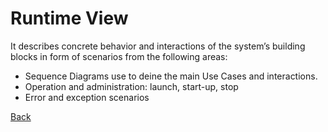 # Runtime View

It describes concrete behavior and interactions of the system’s building blocks in form of scenarios from the following areas:

- Sequence Diagrams use to deine the main Use Cases and interactions.
- Operation and administration: launch, start-up, stop
- Error and exception scenarios

[Back](../README.md)
